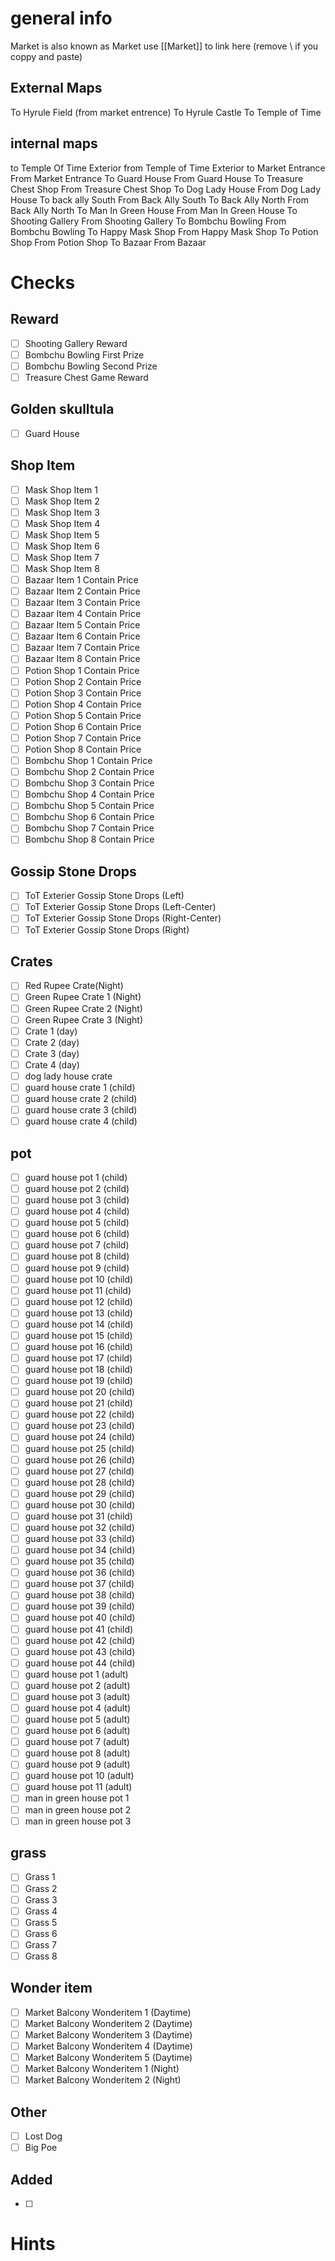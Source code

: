 # general info 
Market is also known as Market use \[\[Market]] to link here (remove \\ if you coppy and paste)
## External Maps
To Hyrule Field (from market entrence)
To Hyrule Castle
To Temple of Time
## internal maps
to Temple Of Time Exterior
from Temple of Time Exterior
to Market Entrance
From Market Entrance
To Guard House
From Guard House
To Treasure Chest Shop
From Treasure Chest Shop
To Dog Lady House
From Dog Lady House
To back ally South
From Back Ally South
To Back Ally North
From Back Ally North
To Man In Green House
From Man In Green House
To Shooting Gallery
From Shooting Gallery
To Bombchu Bowling
From Bombchu Bowling
To Happy Mask Shop
From Happy Mask Shop
To Potion Shop
From Potion Shop
To Bazaar
From Bazaar
# Checks
## Reward
- [ ] Shooting Gallery Reward
- [ ] Bombchu Bowling First Prize
- [ ] Bombchu Bowling Second Prize
- [ ] Treasure Chest Game Reward
## Golden skulltula
- [ ] Guard House
## Shop Item
- [ ] Mask Shop Item 1
- [ ] Mask Shop Item 2
- [ ] Mask Shop Item 3
- [ ] Mask Shop Item 4
- [ ] Mask Shop Item 5
- [ ] Mask Shop Item 6
- [ ] Mask Shop Item 7
- [ ] Mask Shop Item 8
- [ ] Bazaar Item 1 Contain   Price
- [ ] Bazaar Item 2 Contain   Price
- [ ] Bazaar Item 3 Contain   Price
- [ ] Bazaar Item 4 Contain   Price
- [ ] Bazaar Item 5 Contain   Price
- [ ] Bazaar Item 6 Contain   Price
- [ ] Bazaar Item 7 Contain   Price
- [ ] Bazaar Item 8 Contain   Price
- [ ] Potion Shop 1 Contain   Price
- [ ] Potion Shop 2 Contain   Price
- [ ] Potion Shop 3 Contain   Price
- [ ] Potion Shop 4 Contain   Price
- [ ] Potion Shop 5 Contain   Price
- [ ] Potion Shop 6 Contain   Price
- [ ] Potion Shop 7 Contain   Price
- [ ] Potion Shop 8 Contain   Price
- [ ] Bombchu Shop 1 Contain   Price
- [ ] Bombchu Shop 2 Contain   Price
- [ ] Bombchu Shop 3 Contain   Price
- [ ] Bombchu Shop 4 Contain   Price
- [ ] Bombchu Shop 5 Contain   Price
- [ ] Bombchu Shop 6 Contain   Price
- [ ] Bombchu Shop 7 Contain   Price
- [ ] Bombchu Shop 8 Contain   Price
## Gossip Stone Drops
- [ ] ToT Exterier Gossip Stone Drops (Left)
- [ ] ToT Exterier Gossip Stone Drops (Left-Center)
- [ ] ToT Exterier Gossip Stone Drops (Right-Center)
- [ ] ToT Exterier Gossip Stone Drops (Right)
## Crates
- [ ] Red Rupee Crate(Night)
- [ ] Green Rupee Crate 1 (Night)
- [ ] Green Rupee Crate 2 (Night)
- [ ] Green Rupee Crate 3 (Night)
- [ ] Crate 1 (day)
- [ ] Crate 2 (day)
- [ ] Crate 3 (day)
- [ ] Crate 4 (day)
- [ ] dog lady house crate
- [ ] guard house crate 1 (child)
- [ ] guard house crate 2 (child)
- [ ] guard house crate 3 (child)
- [ ] guard house crate 4 (child)
## pot
- [ ] guard house pot 1 (child)
- [ ] guard house pot 2 (child)
- [ ] guard house pot 3 (child)
- [ ] guard house pot 4 (child)
- [ ] guard house pot 5 (child)
- [ ] guard house pot 6 (child)
- [ ] guard house pot 7 (child)
- [ ] guard house pot 8 (child)
- [ ] guard house pot 9 (child)
- [ ] guard house pot 10 (child)
- [ ] guard house pot 11 (child)
- [ ] guard house pot 12 (child)
- [ ] guard house pot 13 (child)
- [ ] guard house pot 14 (child)
- [ ] guard house pot 15 (child)
- [ ] guard house pot 16 (child)
- [ ] guard house pot 17 (child)
- [ ] guard house pot 18 (child)
- [ ] guard house pot 19 (child)
- [ ] guard house pot 20 (child)
- [ ] guard house pot 21 (child)
- [ ] guard house pot 22 (child)
- [ ] guard house pot 23 (child)
- [ ] guard house pot 24 (child)
- [ ] guard house pot 25 (child)
- [ ] guard house pot 26 (child)
- [ ] guard house pot 27 (child)
- [ ] guard house pot 28 (child)
- [ ] guard house pot 29 (child)
- [ ] guard house pot 30 (child)
- [ ] guard house pot 31 (child)
- [ ] guard house pot 32 (child)
- [ ] guard house pot 33 (child)
- [ ] guard house pot 34 (child)
- [ ] guard house pot 35 (child)
- [ ] guard house pot 36 (child)
- [ ] guard house pot 37 (child)
- [ ] guard house pot 38 (child)
- [ ] guard house pot 39 (child)
- [ ] guard house pot 40 (child)
- [ ] guard house pot 41 (child)
- [ ] guard house pot 42 (child)
- [ ] guard house pot 43 (child)
- [ ] guard house pot 44 (child)
- [ ] guard house pot 1 (adult)
- [ ] guard house pot 2 (adult)
- [ ] guard house pot 3 (adult)
- [ ] guard house pot 4 (adult)
- [ ] guard house pot 5 (adult)
- [ ] guard house pot 6 (adult)
- [ ] guard house pot 7 (adult)
- [ ] guard house pot 8 (adult)
- [ ] guard house pot 9 (adult)
- [ ] guard house pot 10 (adult)
- [ ] guard house pot 11 (adult)
- [ ] man in green house pot 1 
- [ ] man in green house pot 2 
- [ ] man in green house pot 3 
## grass
- [ ] Grass 1 
- [ ] Grass 2 
- [ ] Grass 3 
- [ ] Grass 4 
- [ ] Grass 5 
- [ ] Grass 6 
- [ ] Grass 7 
- [ ] Grass 8 
## Wonder item
- [ ] Market Balcony Wonderitem 1 (Daytime)
- [ ] Market Balcony Wonderitem 2 (Daytime)
- [ ] Market Balcony Wonderitem 3 (Daytime)
- [ ] Market Balcony Wonderitem 4 (Daytime)
- [ ] Market Balcony Wonderitem 5 (Daytime)
- [ ] Market Balcony Wonderitem 1 (Night)
- [ ] Market Balcony Wonderitem 2 (Night)
## Other
- [ ] Lost Dog
- [ ] Big Poe
## Added
- [ ] 
# Hints